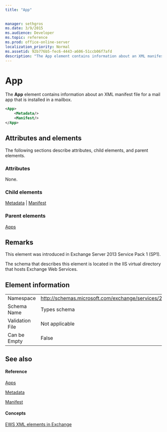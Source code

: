 ```yaml
---
title: "App"
 
 
manager: sethgros
ms.date: 3/9/2015
ms.audience: Developer
ms.topic: reference
ms.prod: office-online-server
localization_priority: Normal
ms.assetid: 92b776b5-fec6-4443-a606-51ccb06f7afd
description: "The App element contains information about an XML manifest file for a mail app that is installed in a mailbox."
---
```


# App

The **App** element contains information about an XML manifest file for a mail app that is installed in a mailbox. 
  
```XML
<App>
    <Metadata/>
    <Manifest/>
</App>
```

## Attributes and elements

The following sections describe attributes, child elements, and parent elements.
  
### Attributes

None.
  
### Child elements

[Metadata](metadata-ex15websvcsotherref.md) | [Manifest](manifest.md)
  
### Parent elements

[Apps](apps.md)
  
## Remarks

This element was introduced in Exchange Server 2013 Service Pack 1 (SP1).
  
The schema that describes this element is located in the IIS virtual directory that hosts Exchange Web Services.
  
## Element information

|||
|:-----|:-----|
|Namespace  <br/> |http://schemas.microsoft.com/exchange/services/2006/types  <br/> |
|Schema Name  <br/> |Types schema  <br/> |
|Validation File  <br/> |Not applicable  <br/> |
|Can be Empty  <br/> |False  <br/> |
   
## See also

#### Reference

[Apps](apps.md)
  
[Metadata](metadata-ex15websvcsotherref.md)
  
[Manifest](manifest.md)
#### Concepts

[EWS XML elements in Exchange](ews-xml-elements-in-exchange.md)

